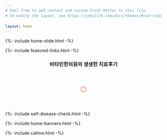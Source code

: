 ```yaml
---
# Feel free to add content and custom Front Matter to this file.
# To modify the layout, see https://jekyllrb.com/docs/themes/#overriding-theme-defaults

layout: home
---
```


{%- include home-slide.html -%}

{%- include featured-links.html -%}

<!-- 후기 -->
<h3 style="text-align:center"><strong>비타민한의원</strong>의 생생한 치료후기</h3>
<div id="featured-reviews" class="featured-articles">
  <img src="/assets/icon-loading.svg" alt="로딩중" width="40" height="40" style="display:block; margin:50px auto">
</div>
<script>
app.content.getByField({
  schemaKey: 'featured',
  field: 'display',
  value: 'review'
}).then(function (data) {
  // 순서 조정
  var unorderedData = [];
  var orderedData = [];
  Object.keys(data).forEach(function (key) {
    unorderedData.push(data[key]);
  });
  orderedData = unorderedData.sort(function (a, b) {
    return a.ordering - b.ordering;
  });
  // 데이터 삽입
  $('#featured-reviews').empty();
  orderedData.forEach(function (article) {
    var thumbnailId = (article.thumbnail && article.thumbnail[0] ? article.thumbnail[0].id : '');
    var title = article.title;
    var desc = article.desc;
    var url = (article.article ? '/articles?id=' + article.article.id : '/about/reviews');
    var markupSrc = [
      '<dl onclick="location.href = \'' + url + '\'">',
      '<dt><img id="' + thumbnailId + '" src="https://via.placeholder.com/300x180?text=..." alt=""></dt>',
      '<dd>',
        '<strong>' + title + '</strong>',
        '<p>' + desc + '</p>',
      '</dd>',
      '</dl>'
    ];
    $('#featured-reviews').append(markupSrc.join(''));
  });
  // 이미지 삽입
  orderedData.forEach(function (article) {
    var thumbnailId = (article.thumbnail && article.thumbnail[0] ? article.thumbnail[0].id : '');
    app.storage.getURL({
      fileId: thumbnailId
    }).then(function (url) {
      $('#' + thumbnailId).attr('src', url);
    });
  });
});
</script>

{%- include self-disease-check.html -%}

<!-- 의학정보 -->
<!--
<div id="featured-studies" class="featured-articles">
  <img src="/assets/icon-loading.svg" alt="로딩중" width="40" height="40" style="display:block; margin:50px auto">
</div>
<script>
app.content.getByField({
  schemaKey: 'featured',
  field: 'display',
  value: 'study'
}).then(function (data) {
  // 순서 조정
  var unorderedData = [];
  var orderedData = [];
  Object.keys(data).forEach(function (key) {
    unorderedData.push(data[key]);
  });
  orderedData = unorderedData.sort(function (a, b) {
    return a.ordering - b.ordering;
  });
  // 데이터 삽입
  $('#featured-studies').empty();
  orderedData.forEach(function (article) {
    var thumbnailId = (article.thumbnail && article.thumbnail[0] ? article.thumbnail[0].id : '');
    var title = article.title;
    var desc = article.desc;
    var url = (article.article ? '/articles?id=' + article.article.id : '/about/study');
    var markupSrc = [
      '<dl onclick="location.href = \'' + url + '\'">',
      '<dt><img id="' + thumbnailId + '" src="https://via.placeholder.com/300x180?text=..." alt=""></dt>',
      '<dd>',
        '<strong>' + title + '</strong>',
        '<p>' + desc + '</p>',
      '</dd>',
      '</dl>'
    ];
    $('#featured-studies').append(markupSrc.join(''));
  });
  // 이미지 삽입
  orderedData.forEach(function (article) {
    var thumbnailId = (article.thumbnail && article.thumbnail[0] ? article.thumbnail[0].id : '');
    app.storage.getURL({
      fileId: thumbnailId
    }).then(function (url) {
      $('#' + thumbnailId).attr('src', url);
    });
  });
});
</script>
-->

{%- include home-banners.html -%}

{%- include callme.html -%}
